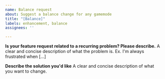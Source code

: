 ```yaml
---
name: Balance request
about: Suggest a balance change for any gamemode
title: "[Balance]"
labels: enhancement, balance
assignees: ''

---
```


**Is your feature request related to a recurring problem? Please describe.**
A clear and concise description of what the problem is. Ex. I'm always frustrated when [...]

**Describe the solution you'd like**
A clear and concise description of what you want to change.
